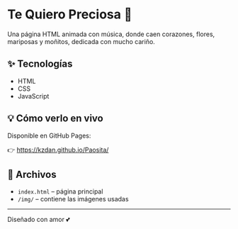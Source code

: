 # Te Quiero Preciosa 💖

Una página HTML animada con música, donde caen corazones, flores, mariposas y moñitos, dedicada con mucho cariño.

## ✨ Tecnologías
- HTML
- CSS
- JavaScript

## 💡 Cómo verlo en vivo
Disponible en GitHub Pages:

👉  https://kzdan.github.io/Paosita/

## 📁 Archivos
- `index.html` – página principal
- `/img/` – contiene las imágenes usadas

---

Diseñado con amor 💕
